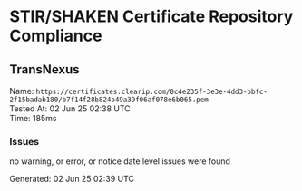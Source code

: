 # STIR/SHAKEN Certificate Repository Compliance

## TransNexus

Name: `https://certificates.clearip.com/0c4e235f-3e3e-4dd3-bbfc-2f15badab180/b7f14f28b824b49a39f06af078e6b065.pem`\
Tested At: 02 Jun 25 02:38 UTC\
Time: 185ms

### Issues

no warning, or error, or notice date level issues were found

Generated: 02 Jun 25 02:39 UTC